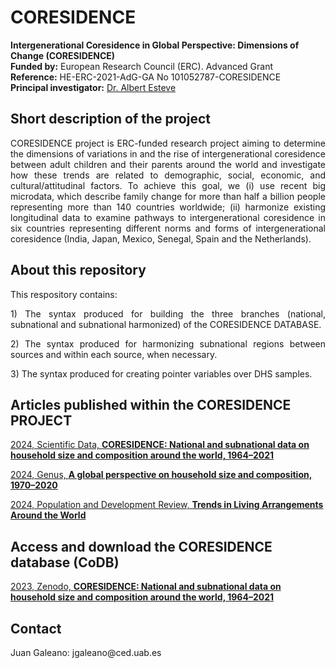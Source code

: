 # CORESIDENCE 

**Intergenerational Coresidence in Global Perspective: Dimensions of Change (CORESIDENCE)**      
**Funded by:** European Research Council (ERC). Advanced Grant      
**Reference:** HE-ERC-2021-AdG-GA No 101052787-CORESIDENCE      
**Principal investigator:** [Dr. Albert Esteve](https://ced.cat/directori/albert-esteve-palos/)

## Short description of the project

<p align="justify"> CORESIDENCE project is ERC-funded research project aiming to determine the dimensions of variations in and the rise of intergenerational coresidence between
adult children and their parents around the world and investigate how these trends are related to demographic, social, economic, and cultural/attitudinal factors.
To achieve this goal, we (i) use recent big microdata, which describe family change for more than half a billion people representing more than 140 countries 
worldwide; (ii) harmonize existing longitudinal data to examine pathways to intergenerational coresidence in six countries representing different norms and forms 
of intergenerational coresidence (India, Japan, Mexico, Senegal, Spain and the Netherlands).</p>

## About this repository

<p align="justify"> This respository contains: </p>

 <p align="justify"> 1) The syntax produced for building the three branches (national, subnational and subnational harmonized) of the CORESIDENCE DATABASE.</p>

 <p align="justify"> 2) The syntax produced for harmonizing subnational regions between sources and within each source, when necessary.</p>

  <p align="justify"> 3) The syntax produced for creating pointer variables over DHS samples.</p>

## Articles published within the CORESIDENCE PROJECT 

[2024, Scientific Data, **CORESIDENCE: National and subnational data on household size and composition around the world, 1964–2021**](https://www.nature.com/articles/s41597-024-02964-3)      

[2024, Genus, **A global perspective on household size and composition, 1970–2020**](https://genus.springeropen.com/articles/10.1186/s41118-024-00211-6)     

[2024, Population and Development Review, **Trends in Living Arrangements Around the World**](https://onlinelibrary.wiley.com/doi/10.1111/padr.12603)      

## Access and download the CORESIDENCE database (CoDB)

[2023, Zenodo, **CORESIDENCE: National and subnational data on household size and composition around the world, 1964–2021**](https://zenodo.org/records/8142652) 

## Contact
 
 <p align="justify"> Juan Galeano: jgaleano@ced.uab.es </p>
 
